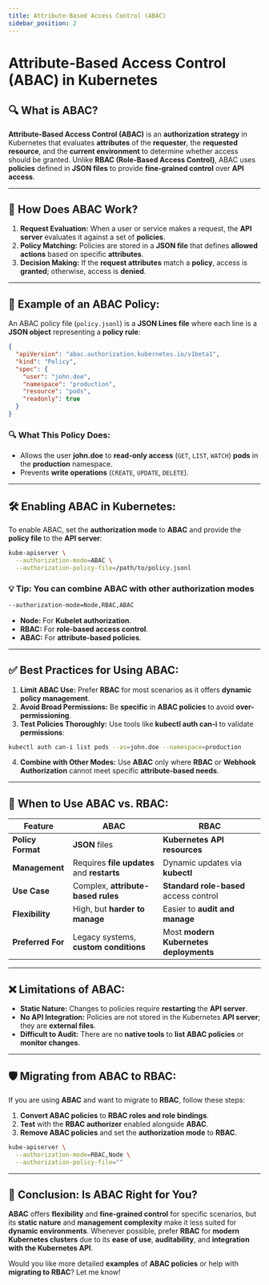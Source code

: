 ```yaml
---
title: Attribute-Based Access Control (ABAC)
sidebar_position: 2
---
```


# Attribute-Based Access Control (ABAC) in Kubernetes

## 🔍 What is ABAC?

**Attribute-Based Access Control (ABAC)** is an **authorization strategy** in Kubernetes that evaluates **attributes** of the **requester**, the **requested resource**, and the **current environment** to determine whether access should be granted. Unlike **RBAC (Role-Based Access Control)**, ABAC uses **policies** defined in **JSON files** to provide **fine-grained control** over **API access**.

---

## 📂 **How Does ABAC Work?**

1. **Request Evaluation:** When a user or service makes a request, the **API server** evaluates it against a set of **policies**.
2. **Policy Matching:** Policies are stored in a **JSON file** that defines **allowed actions** based on specific **attributes**.
3. **Decision Making:** If the **request attributes** match a **policy**, access is **granted**; otherwise, access is **denied**.

---

## 📑 **Example of an ABAC Policy:**

An ABAC policy file (`policy.jsonl`) is a **JSON Lines file** where each line is a **JSON object** representing a **policy rule**:

```json
{
  "apiVersion": "abac.authorization.kubernetes.io/v1beta1",
  "kind": "Policy",
  "spec": {
    "user": "john.doe",
    "namespace": "production",
    "resource": "pods",
    "readonly": true
  }
}
```

### 🔍 **What This Policy Does:**

- Allows the user **john.doe** to **read-only access** (`GET`, `LIST`, `WATCH`) **pods** in the **production** namespace.
- Prevents **write operations** (`CREATE`, `UPDATE`, `DELETE`).

---

## 🛠️ **Enabling ABAC in Kubernetes:**

To enable ABAC, set the **authorization mode** to **ABAC** and provide the **policy file** to the **API server**:

```bash
kube-apiserver \
  --authorization-mode=ABAC \
  --authorization-policy-file=/path/to/policy.jsonl
```

### 💡 **Tip:** You can combine **ABAC** with other authorization modes

```bash
--authorization-mode=Node,RBAC,ABAC
```

- **Node:** For **Kubelet authorization**.
- **RBAC:** For **role-based access control**.
- **ABAC:** For **attribute-based policies**.

---

## ✅ **Best Practices for Using ABAC:**

1. **Limit ABAC Use:** Prefer **RBAC** for most scenarios as it offers **dynamic policy management**.
2. **Avoid Broad Permissions:** Be **specific** in **ABAC policies** to avoid **over-permissioning**.
3. **Test Policies Thoroughly:** Use tools like **kubectl auth can-i** to validate **permissions**:

```bash
kubectl auth can-i list pods --as=john.doe --namespace=production
```

4. **Combine with Other Modes:** Use **ABAC** only where **RBAC** or **Webhook Authorization** cannot meet specific **attribute-based needs**.

---

## 🚦 **When to Use ABAC vs. RBAC:**

| Feature                      | **ABAC**                             | **RBAC**                              |
|------------------------------|--------------------------------------|--------------------------------------|
| **Policy Format**            | **JSON** files                        | **Kubernetes API resources**          |
| **Management**               | Requires **file updates** and **restarts** | Dynamic updates via **kubectl**       |
| **Use Case**                 | Complex, **attribute-based rules**   | **Standard role-based** access control|
| **Flexibility**              | High, but **harder to manage**       | Easier to **audit and manage**        |
| **Preferred For**            | Legacy systems, **custom conditions** | Most **modern Kubernetes deployments**|

---

## ❌ **Limitations of ABAC:**

- **Static Nature:** Changes to policies require **restarting** the **API server**.
- **No API Integration:** Policies are not stored in the Kubernetes **API server**; they are **external files**.
- **Difficult to Audit:** There are no **native tools** to **list ABAC policies** or **monitor changes**.

---

## 🛡️ **Migrating from ABAC to RBAC:**

If you are using **ABAC** and want to migrate to **RBAC**, follow these steps:

1. **Convert ABAC policies** to **RBAC roles and role bindings**.
2. **Test** with the **RBAC authorizer** enabled alongside **ABAC**.
3. **Remove ABAC policies** and set the **authorization mode** to **RBAC**.

```bash
kube-apiserver \
  --authorization-mode=RBAC,Node \
  --authorization-policy-file=""
```

---

## 🔐 **Conclusion: Is ABAC Right for You?**

**ABAC** offers **flexibility** and **fine-grained control** for specific scenarios, but its **static nature** and **management complexity** make it less suited for **dynamic environments**. Whenever possible, prefer **RBAC** for **modern Kubernetes clusters** due to its **ease of use**, **auditability**, and **integration with the Kubernetes API**.

Would you like more detailed **examples** of **ABAC policies** or help with **migrating to RBAC**? Let me know!
